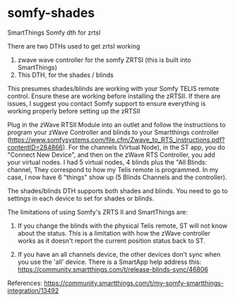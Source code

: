 # somfy-shades
SmartThings Somfy dth for zrtsI

There are two DTHs used to get zrtsI working

1) zwave wave controller for the somfy ZRTSI  (this is built into SmartThings)
2) This DTH, for the shades / blinds

This presumes shades/blinds are working with your Somfy TELIS remote control.  Ensure these are working before installing the zRTSII.  If there are issues, I suggest you contact Somfy support to ensure everything is working properly before setting up the zRTSII

Plug in the zWave RTSII Module into an outlet and follow the instructions to program your zWave Controller and blinds to your Smartthings controller (https://www.somfysystems.com/file.cfm/Zwave_to_RTS_instructions.pdf?contentID=284866). For the channels (Virtual Node), in the ST app, you do "Connect New Device", and then on the zWave RTS Controller, you add your virtual nodes. I had 5 virtual nodes, 4 blinds plus the "All Blinds: channel, They correspond to how my Telis remote is programmed. In my case, I now have 6 "things" show up (5 Blinds Channels and the controller).

The shades/blinds DTH supports both shades and blinds.  You need to go to settings in each device to set for shades or blinds.

The limitations of using Somfy's ZRTS II and  SmartThings are:

1) If you change the blinds with the physical Telis remote, ST will not know about the status. This is a limitation with how the zWave controller works as it doesn't report the current position status back to ST.

2) If you have an all channels device, the other devices don't sync when you use the 'all' device.  There is a SmartApp help address this:
https://community.smartthings.com/t/release-blinds-sync/46806

References:
https://community.smartthings.com/t/my-somfy-smartthings-integration/13492
